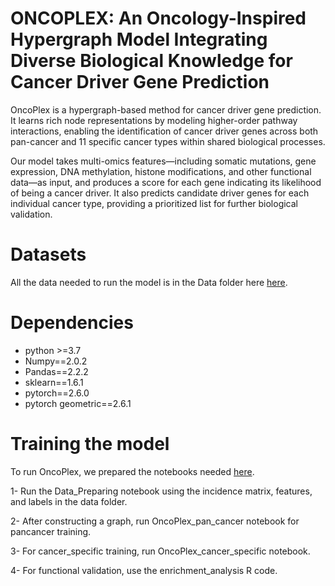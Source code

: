 # ONCOPLEX: An Oncology-Inspired Hypergraph Model Integrating Diverse Biological Knowledge for Cancer Driver Gene Prediction
OncoPlex is a hypergraph-based method for cancer driver gene prediction. It learns rich node representations by modeling higher-order pathway interactions, enabling the identification of cancer driver genes across both pan-cancer and 11 specific cancer types within shared biological processes.

Our model takes multi-omics features—including somatic mutations, gene expression, DNA methylation, histone modifications, and other functional data—as input, and produces a score for each gene indicating its likelihood of being a cancer driver. It also predicts candidate driver genes for each individual cancer type, providing a prioritized list for further biological validation.

# Datasets
All  the data needed to run the model is in the Data folder here [here](https://github.com/etab12/OncoPlex/tree/029ef7a69ec6fc0483ff39d79ee88d74639eb0c5/Data).

# Dependencies 
 - python >=3.7
 - Numpy==2.0.2
 - Pandas==2.2.2
 - sklearn==1.6.1
 - pytorch==2.6.0
 - pytorch geometric==2.6.1
   

# Training the model
To run OncoPlex, we prepared the notebooks needed [here](https://github.com/etab12/OncoPlex/tree/029ef7a69ec6fc0483ff39d79ee88d74639eb0c5/src).

  1- Run the Data_Preparing notebook using the incidence matrix, features, and labels in the data folder. 
  
  2- After constructing a graph, run OncoPlex_pan_cancer notebook for pancancer training.
  
  3- For cancer_specific training, run OncoPlex_cancer_specific notebook. 

  4- For functional validation, use the enrichment_analysis R code. 

